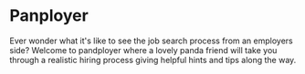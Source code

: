 # Panployer
Ever wonder what it's like to see the job search process from an employers side? Welcome to pandployer where a lovely panda friend will take you through a realistic hiring process giving helpful hints and tips along the way.
